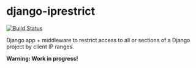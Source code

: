django-iprestrict
=================
[![Build Status](https://secure.travis-ci.org/sztamas/django-iprestrict.png)](http://travis-ci.org/sztamas/django-iprestrict)

Django app + middleware to restrict access to all or sections of a Django project by client IP ranges.

**Warning: Work in progress!**

